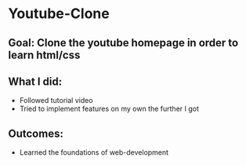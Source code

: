 # Youtube-Clone
## Goal: Clone the youtube homepage in order to learn html/css
## What I did:
- Followed tutorial video
- Tried to implement features on my own the further I got
## Outcomes: 
- Learned the foundations of web-development
